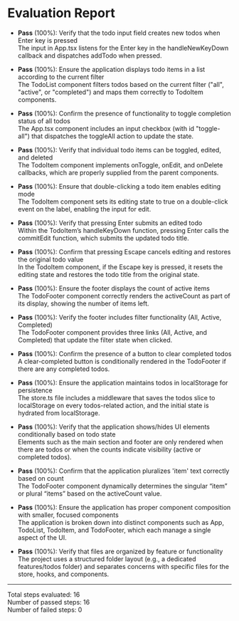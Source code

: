 # Evaluation Report

- **Pass** (100%): Verify that the todo input field creates new todos when Enter key is pressed  
  The input in App.tsx listens for the Enter key in the handleNewKeyDown callback and dispatches addTodo when pressed.

- **Pass** (100%): Ensure the application displays todo items in a list according to the current filter  
  The TodoList component filters todos based on the current filter ("all", "active", or "completed") and maps them correctly to TodoItem components.

- **Pass** (100%): Confirm the presence of functionality to toggle completion status of all todos  
  The App.tsx component includes an input checkbox (with id "toggle-all") that dispatches the toggleAll action to update the state.

- **Pass** (100%): Verify that individual todo items can be toggled, edited, and deleted  
  The TodoItem component implements onToggle, onEdit, and onDelete callbacks, which are properly supplied from the parent components.

- **Pass** (100%): Ensure that double-clicking a todo item enables editing mode  
  The TodoItem component sets its editing state to true on a double-click event on the label, enabling the input for edit.

- **Pass** (100%): Verify that pressing Enter submits an edited todo  
  Within the TodoItem’s handleKeyDown function, pressing Enter calls the commitEdit function, which submits the updated todo title.

- **Pass** (100%): Confirm that pressing Escape cancels editing and restores the original todo value  
  In the TodoItem component, if the Escape key is pressed, it resets the editing state and restores the todo title from the original state.

- **Pass** (100%): Ensure the footer displays the count of active items  
  The TodoFooter component correctly renders the activeCount as part of its display, showing the number of items left.

- **Pass** (100%): Verify the footer includes filter functionality (All, Active, Completed)  
  The TodoFooter component provides three links (All, Active, and Completed) that update the filter state when clicked.

- **Pass** (100%): Confirm the presence of a button to clear completed todos  
  A clear-completed button is conditionally rendered in the TodoFooter if there are any completed todos.

- **Pass** (100%): Ensure the application maintains todos in localStorage for persistence  
  The store.ts file includes a middleware that saves the todos slice to localStorage on every todos-related action, and the initial state is hydrated from localStorage.

- **Pass** (100%): Verify that the application shows/hides UI elements conditionally based on todo state  
  Elements such as the main section and footer are only rendered when there are todos or when the counts indicate visibility (active or completed todos).

- **Pass** (100%): Confirm that the application pluralizes 'item' text correctly based on count  
  The TodoFooter component dynamically determines the singular “item” or plural “items” based on the activeCount value.

- **Pass** (100%): Ensure the application has proper component composition with smaller, focused components  
  The application is broken down into distinct components such as App, TodoList, TodoItem, and TodoFooter, which each manage a single aspect of the UI.

- **Pass** (100%): Verify that files are organized by feature or functionality  
  The project uses a structured folder layout (e.g., a dedicated features/todos folder) and separates concerns with specific files for the store, hooks, and components.

---

Total steps evaluated: 16  
Number of passed steps: 16  
Number of failed steps: 0